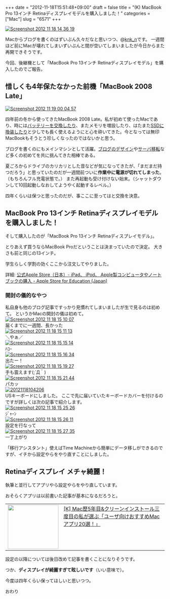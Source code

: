 +++
date = "2012-11-18T15:51:48+09:00"
draft = false
title = "(K) MacBook Pro 13インチ Retinaディスプレイモデルを購入しました！"
categories = ["Mac"]
slug = "6571"
+++

<div class="center"><a href="https://knk-n.com/images/2012/11/screenshot_2012-11-18_14.36.19.jpg"><img src="https://knk-n.com/images/2012/11/screenshot_2012-11-18_14.36.19.jpg" alt="Screenshot 2012 11 18 14 36 19" title="screenshot_2012-11-18_14.36.19.jpg" border="0" width="" height="" /></a></div>

Macからブログを書くのはずいぶん久々だなと思いつつ、@<a href="https://twitter.com/knk_n" target="_blank">knk_n</a>です。
一週間ほど前にMacが壊れてしまいずいぶんと間が空いてしまいましたが今日からまた再開できそうです。

今回、後継機として「MacBook Pro 13インチ Retinaディスプレイモデル」を購入したのでご報告。<!--more--><h2>惜しくも4年保たなかった前機「MacBook 2008 Late」 </h2>

<div class="center"><a href="https://knk-n.com/images/2012/11/screenshot_2012-11-19_00.04.57.jpg"><img src="https://knk-n.com/images/2012/11/screenshot_2012-11-19_00.04.57.jpg" alt="Screenshot 2012 11 19 00 04 57" title="screenshot_2012-11-19_00.04.57.jpg" border="0" width="" height="" /></a></div>

四年前の冬から使ってきたMacBook 2008 Late。私が初めて使ったMacであり、時には<a href="http://knk-n.com/2011/08/13/macbook_trackpad_battery/" target="_blank">バッテリーを交換したり</a>、またメモリを増設したり、はたまた<a href="http://knk-n.com/2012/04/29/macbook-2008-late_hdd_to_ssd_preparation/" target="_blank">SSDに換装したり</a>と少しでも長く使えるようにと心を砕いてきた。今となっては無印MacBookもそうとう珍しくなったのではないかと思う。

ブログを書くのにもメインマシンとして活躍。<a href="http://knk-n.com/category/blog/blog-customize/" target="_blank">ブログのデザイン</a>や<a href="http://knk-n.com/2012/03/20/blog_server_moving_from_sakura_internet_to_sixcore/" target="_blank">サーバ移転</a>など多くの初めてを共に挑んてきた相棒である。

夏ごろからドライブのカリカリとした音などが気になってきたが、「まだまだ持つだろう」と思っていたのだが一週間前ついに<strong>作業中に電源が切れてしまった</strong>。（もちろんフル充電状態で。）
また再起動も受け付けない始末。（シャットダウンして10回起動しなおしてようやく起動するレベル。）

四年くらいは保つと思ったのだが、事ここに至ってはと交換を決意。

<h2>MacBook Pro 13インチ Retinaディスプレイモデルを購入しました！</h2>
そして購入したのが「MacBook Pro 13インチ Retinaディスプレイモデル」。

とりあえず買うならMacBook Proだということは決まっていたので決定。
大きさも前と同じの13インチ。

学生らしく学割の効くここから注文してやりました。
<p>詳細: <a  href="http://store.apple.com/jp_edu_1460" target="_blank">公式Apple Store（日本）- iPad、 iPod、 Apple製コンピュータやノートブックの購入 - Apple Store for Education (Japan)</a><script type="text/javascript">var url = "http://store.apple.com/jp_edu_1460";</script><script src="http://api.b.st-hatena.com/entry.count?url=http://store.apple.com/jp_edu_1460&callback=hatebTxt"></script></p>

<h3>開封の儀的なやつ</h3>
私自身も他のブログ記事ですっかり見慣れてしまいましたが生で見るのは初めて。
というかMacの開封の儀は初めて。

<div class="center"><a href="https://knk-n.com/images/2012/11/screenshot_2012-11-18_15.10.07.jpg"><img src="https://knk-n.com/images/2012/11/screenshot_2012-11-18_15.10.07.jpg" alt="Screenshot 2012 11 18 15 10 07" title="screenshot_2012-11-18_15.10.07.jpg" border="0" width="" height="" /></a></div>
届くまでに一週間、長かった

<div class="center"><a href="https://knk-n.com/images/2012/11/screenshot_2012-11-18_15.11.13.jpg"><img src="https://knk-n.com/images/2012/11/screenshot_2012-11-18_15.11.13.jpg" alt="Screenshot 2012 11 18 15 11 13" title="screenshot_2012-11-18_15.11.13.jpg" border="0" width="" height="" /></a></div>
＼やぁ／

<div class="center"><a href="https://knk-n.com/images/2012/11/screenshot_2012-11-18_15.15.14.jpg"><img src="https://knk-n.com/images/2012/11/screenshot_2012-11-18_15.15.14.jpg" alt="Screenshot 2012 11 18 15 15 14" title="screenshot_2012-11-18_15.15.14.jpg" border="0" width="" height="" /></a></div>
ﾊｺｰ

<div class="center"><a href="https://knk-n.com/images/2012/11/screenshot_2012-11-18_15.16.34.jpg"><img src="https://knk-n.com/images/2012/11/screenshot_2012-11-18_15.16.34.jpg" alt="Screenshot 2012 11 18 15 16 34" title="screenshot_2012-11-18_15.16.34.jpg" border="0" width="" height="" /></a></div>
出たー！

<div class="center"><a href="https://knk-n.com/images/2012/11/screenshot_2012-11-18_15.19.27.jpg"><img src="https://knk-n.com/images/2012/11/screenshot_2012-11-18_15.19.27.jpg" alt="Screenshot 2012 11 18 15 19 27" title="screenshot_2012-11-18_15.19.27.jpg" border="0" width="" height="" /></a></div>
手も震えます(;´Д｀)

<div class="center"><a href="https://knk-n.com/images/2012/11/screenshot_2012-11-18_15.21.44.jpg"><img src="https://knk-n.com/images/2012/11/screenshot_2012-11-18_15.21.44.jpg" alt="Screenshot 2012 11 18 15 21 44" title="screenshot_2012-11-18_15.21.44.jpg" border="0" width="" height="" /></a></div>
パカッ

<div class="center"><a href="https://knk-n.com/images/2012/11/20121118104206.jpg"><img src="https://knk-n.com/images/2012/11/20121118104206.jpg" alt="20121118104206" title="20121118104206.jpg" border="0" width="" height="" /></a></div>
USキーボードにしました。
ここで先に届いていたキーボードカバーを付けるのですが詳しくは次の記事で紹介します。

<div class="center"><a href="https://knk-n.com/images/2012/11/screenshot_2012-11-18_15.25.26.jpg"><img src="https://knk-n.com/images/2012/11/screenshot_2012-11-18_15.25.26.jpg" alt="Screenshot 2012 11 18 15 25 26" title="screenshot_2012-11-18_15.25.26.jpg" border="0" width="" height="" /></a></div>
ｼﾞｬｰﾝ

<div class="center"><a href="https://knk-n.com/images/2012/11/screenshot_2012-11-18_15.26.11.jpg"><img src="https://knk-n.com/images/2012/11/screenshot_2012-11-18_15.26.11.jpg" alt="Screenshot 2012 11 18 15 26 11" title="screenshot_2012-11-18_15.26.11.jpg" border="0" width="" height="" /></a></div>
設定を行なって

<div class="center"><a href="https://knk-n.com/images/2012/11/screenshot_2012-11-18_15.27.35.jpg"><img src="https://knk-n.com/images/2012/11/screenshot_2012-11-18_15.27.35.jpg" alt="Screenshot 2012 11 18 15 27 35" title="screenshot_2012-11-18_15.27.35.jpg" border="0" width="" height="" /></a></div>
一丁上がり

「移行アシスタント」使えばTime Machineから簡単にデータ移しができるのですが、イチから設定やらをやり直すことにしました。

<h2>Retinaディスプレイ メチャ綺麗！</h2>
執筆と並行してアプリやら設定やらをやり直しています。

おそらくアプリは以前書いた記事が基本になるだろうと。
<table width="100%"><td valign="top" width="160"><a href="http://knk-n.com/2012/05/04/favorite_macapps_for_users/" target="_blank"><img border="0" src="https://knk-n.com/images/2012/05/a0001_014261_m.jpg" alt="" width="160" height="140" /></a></td><td valign="top"><a  href="http://knk-n.com/2012/05/04/favorite_macapps_for_users/" target="_blank">[K] Mac歴5年目&クリーンインストール三度目の私が選ぶ「ユーザ向けおすすめMacアプリ20選！」</a><script type="text/javascript">var url = "http://knk-n.com/2012/05/04/favorite_macapps_for_users/";</script><script src="http://api.b.st-hatena.com/entry.count?url=http://knk-n.com/2012/05/04/favorite_macapps_for_users/&callback=hatebTxt"></script>
</td>
</table>

設定の以降については後日改めて記事を書くことになりそうです。


つか、<strong>ディスプレイが綺麗すぎて眩しいです</strong>（いい意味で）。

今度は四年くらい保ってほしいと思いつつ。

おわり

